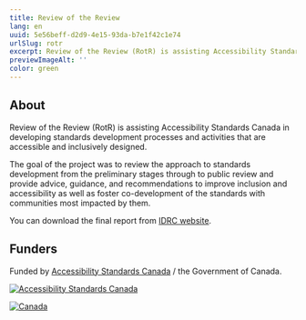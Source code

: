 ```yaml
---
title: Review of the Review
lang: en
uuid: 5e56beff-d2d9-4e15-93da-b7e1f42c1e74
urlSlug: rotr
excerpt: Review of the Review (RotR) is assisting Accessibility Standards Canada in developing standards development processes and activities that are accessible and inclusively designed.
previewImageAlt: ''
color: green
---
```

## About

Review of the Review (RotR) is assisting Accessibility Standards Canada in developing standards development processes and activities that are accessible and inclusively designed.

The goal of the project was to review the approach to standards development from the preliminary stages through to public review and provide advice, guidance, and recommendations to improve inclusion and accessibility as well as foster co-development of the standards with communities most impacted by them.

You can download the final report from [IDRC website](https://idrc.ocadu.ca/projects/rotr/).

## Funders

Funded by [Accessibility Standards Canada](https://accessible.canada.ca) / the Government of Canada.

[![Accessibility Standards Canada](/assets/uploads/asc.png)](https://accessible.canada.ca/)

[![Canada](/assets/uploads/canada.svg)](https://www.canada.ca/en.html)
